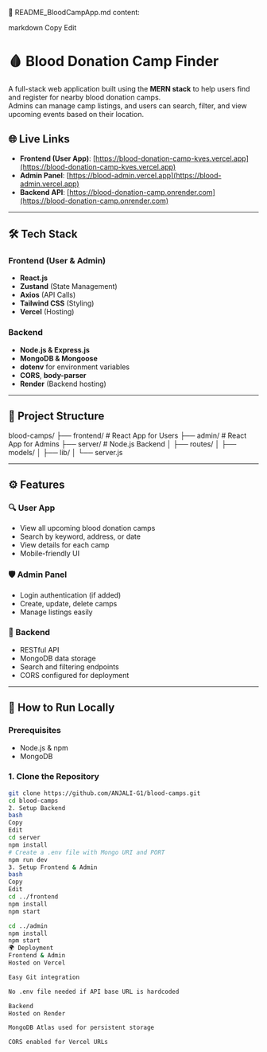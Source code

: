 📄 README_BloodCampApp.md content:

markdown
Copy
Edit
# 🩸 Blood Donation Camp Finder

A full-stack web application built using the **MERN stack** to help users find and register for nearby blood donation camps.  
Admins can manage camp listings, and users can search, filter, and view upcoming events based on their location.

## 🌐 Live Links

- **Frontend (User App)**: [https://blood-donation-camp-kves.vercel.app](https://blood-donation-camp-kves.vercel.app)
- **Admin Panel**: [https://blood-admin.vercel.app](https://blood-admin.vercel.app)
- **Backend API**: [https://blood-donation-camp.onrender.com](https://blood-donation-camp.onrender.com)

---

## 🛠️ Tech Stack

### Frontend (User & Admin)
- **React.js**
- **Zustand** (State Management)
- **Axios** (API Calls)
- **Tailwind CSS** (Styling)
- **Vercel** (Hosting)

### Backend
- **Node.js & Express.js**
- **MongoDB & Mongoose**
- **dotenv** for environment variables
- **CORS**, **body-parser**
- **Render** (Backend hosting)

---

## 📂 Project Structure

blood-camps/
├── frontend/ # React App for Users
├── admin/ # React App for Admins
├── server/ # Node.js Backend
│ ├── routes/
│ ├── models/
│ ├── lib/
│ └── server.js



---

## ⚙️ Features

### 🔍 User App
- View all upcoming blood donation camps
- Search by keyword, address, or date
- View details for each camp
- Mobile-friendly UI

### 🛡️ Admin Panel
- Login authentication (if added)
- Create, update, delete camps
- Manage listings easily

### 📡 Backend
- RESTful API
- MongoDB data storage
- Search and filtering endpoints
- CORS configured for deployment

---

## 🚀 How to Run Locally

### Prerequisites
- Node.js & npm
- MongoDB

### 1. Clone the Repository
```bash
git clone https://github.com/ANJALI-G1/blood-camps.git
cd blood-camps
2. Setup Backend
bash
Copy
Edit
cd server
npm install
# Create a .env file with Mongo URI and PORT
npm run dev
3. Setup Frontend & Admin
bash
Copy
Edit
cd ../frontend
npm install
npm start

cd ../admin
npm install
npm start
🌍 Deployment
Frontend & Admin
Hosted on Vercel

Easy Git integration

No .env file needed if API base URL is hardcoded

Backend
Hosted on Render

MongoDB Atlas used for persistent storage

CORS enabled for Vercel URLs



